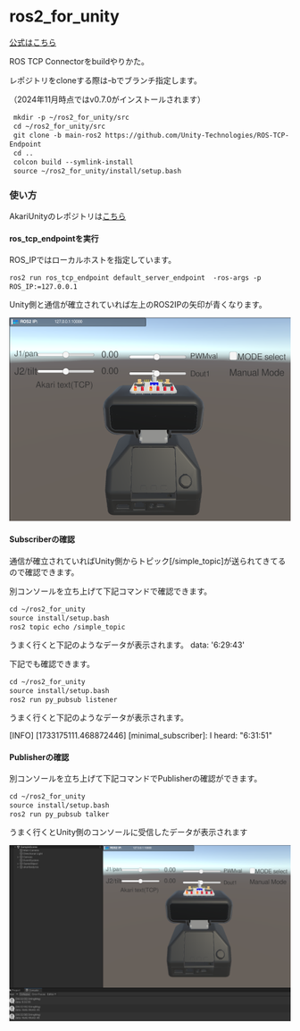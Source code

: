# ros2_for_unity

[公式はこちら](https://github.com/Unity-Technologies/ROS-TCP-Connector?tab=readme-ov-file#installation)

ROS TCP Connectorをbuildやりかた。

レポジトリをcloneする際はｰbでブランチ指定します。

（2024年11月時点ではv0.7.0がインストールされます）

```
 mkdir -p ~/ros2_for_unity/src
 cd ~/ros2_for_unity/src
 git clone -b main-ros2 https://github.com/Unity-Technologies/ROS-TCP-Endpoint
 cd ..
 colcon build --symlink-install
 source ~/ros2_for_unity/install/setup.bash
```

### 使い方
AkariUnityのレポジトリは[こちら](https://github.com/mantues/akari_sim_unity/tree/master?tab=readme-ov-file)


#### ros_tcp_endpointを実行

ROS_IPではローカルホストを指定しています。

```
ros2 run ros_tcp_endpoint default_server_endpoint  -ros-args -p ROS_IP:=127.0.0.1
```

Unity側と通信が確立されていれば左上のROS2IPの矢印が青くなります。

![alt text](<./images/akari1.png>)

#### Subscriberの確認

通信が確立されていればUnity側からトピック[/simple_topic]が送られてきてるので確認できます。

別コンソールを立ち上げて下記コマンドで確認できます。

```
cd ~/ros2_for_unity
source install/setup.bash
ros2 topic echo /simple_topic
```

うまく行くと下記のようなデータが表示されます。
data: '6:29:43'


下記でも確認できます。

```
cd ~/ros2_for_unity
source install/setup.bash
ros2 run py_pubsub listener
```

うまく行くと下記のようなデータが表示されます。

[INFO] [1733175111.468872446] [minimal_subscriber]: I heard: "6:31:51"


#### Publisherの確認

別コンソールを立ち上げて下記コマンドでPublisherの確認ができます。

```
cd ~/ros2_for_unity
source install/setup.bash
ros2 run py_pubsub talker
```

うまく行くとUnity側のコンソールに受信したデータが表示されます

![alt text](<./images/akari2.png>)
